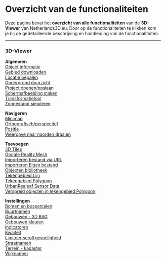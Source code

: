 # Overzicht van de functionaliteiten
Deze pagina bevat het **overzicht van alle functionaliteiten** van de **3D-Viewer** van Netherlands3D.eu.
Door op de functionaliteiten te klikken kom je bij de gedetailleerde beschrijving en handleiding van de functionaliteiten.

---

### **3D-Viewer**

**Algemeen**  
[Object informatie](/docs/handleiding/object-informatie/)  
[Gebied downloaden](/docs/handleiding/gebied-downloaden/)  
[Locatie bepalen](/docs/handleiding/3D-viewer-locatie-bepalen/)    
[Ondergrond doorzicht ](/docs/handleiding/ondergrond-doorzicht/)  
[Project openen/opslaan ](/docs/handleiding/project-openen-opslaan/)  
[Schermafbeelding maken](/docs/handleiding/3D-viewer/#schermafbeelding-maken)  
[Transformatietool](/docs/handleiding/lagen/#transformatie-tool)  
[Zonnestand simuleren](/docs/handleiding/zonnestand/)   

**Navigeren**  
[Minimap](/docs/handleiding/3D-viewer/#mini-map)  
[Orthografisch/perspectief](/docs/handleiding/3D-viewer/#orthografischperspectief)  
[Positie](/docs/handleiding/3D-viewer/#positie)  
[Weergave naar noorden draaien](/docs/handleiding/3D-viewer/#weergave-naar-noorden-draaien)  

**Toevoegen**  
[3D Tiles](/docs/handleiding/toevoegen-3d-tiles/)  
[Google Reality Mesh](/docs/handleiding/toevoegen-fotorealistische-wereld/)  
[Importeren bestand via URL ](/docs/handleiding/toevoegen-importeren/#importeren-bestand-via-url)  
[Importeren Eigen bestand ](/docs/handleiding/toevoegen-importeren/#importeren-eigen-bestand)  
[Objecten bibliotheek](/docs/handleiding/toevoegen-objecten-biep/)  
[Tekengebied Lijn ](/docs/handleiding/toevoegen-selectiegebied/#lijn)  
[Tekengebied Polygoon ](/docs/handleiding/toevoegen-selectiegebied/#polygoon)  
[UrbanRealeaf Sensor Data](/docs/handleiding/toevoegen-urban-releaf/)  
[Verspreid objecten in tekengebied Polygoon ](/docs/handleiding/toevoegen-selectiegebied/#verspreid-objecten-in-gebied)  

**Instellingen**  
[Bomen en bospercelen](/docs/handleiding/3D-viewer-functionaliteiten/#bomen-en-bospercelen)  
[Buurtnamen](/docs/handleiding/3D-viewer-functionaliteiten/#buurtnamen)  
[Gebouwen - 3D BAG](/docs/handleiding/3D-viewer-functionaliteiten/#gebouwen-3dbag)  
[Gebouwen kleuren](/docs/handleiding/3D-viewer-functionaliteiten/#gebouwen-kleuren-op-basis-van-bag-id)  
[Indicatoren](/docs/handleiding/3D-viewer-functionaliteiten/#indicatoren-tygron)  
[Kwaiteit](/docs/handleiding/3D-viewer-instellingen-sub/#beeldkwaliteit)  
[Limiteer scroll gevoeligheid](/docs/handleiding/3D-viewer-instellingen-sub/#limiteer-scroll-gevoeligheid)  
[Straatnamen](/docs/handleiding/3D-viewer-functionaliteiten/#straatnamen)  
[Terrein - kadaster](/docs/handleiding/3D-viewer-functionaliteiten/#terrein-kadaster)  
[Wijknamen](/docs/handleiding/3D-viewer-functionaliteiten/#wijknamen)




